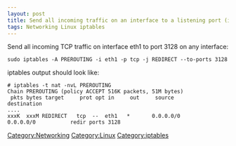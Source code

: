 ```yaml
---
layout: post 
title: Send all incoming traffic on an interface to a listening port (iptables)
tags: Networking Linux iptables
---
```


Send all incoming TCP traffic on interface eth1 to port 3128 on any
interface:

    sudo iptables -A PREROUTING -i eth1 -p tcp -j REDIRECT --to-ports 3128

iptables output should look like:

    # iptables -t nat -nvL PREROUTING
    Chain PREROUTING (policy ACCEPT 516K packets, 51M bytes)
     pkts bytes target     prot opt in     out     source               destination   
    ....      
    xxxK  xxxM REDIRECT   tcp  --  eth1   *       0.0.0.0/0            0.0.0.0/0           redir ports 3128 

[Category:Networking](Category:Networking "wikilink")
[Category:Linux](Category:Linux "wikilink")
[Category:iptables](Category:iptables "wikilink")
